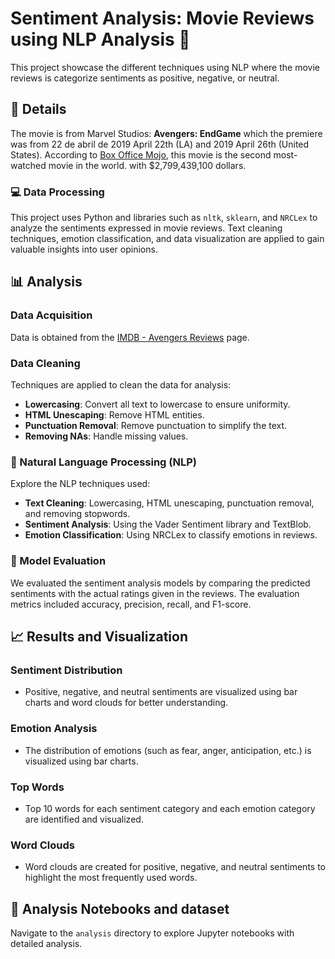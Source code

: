 # Sentiment Analysis: Movie Reviews using NLP Analysis 🎥

This project showcase the different techniques using NLP where the movie reviews is categorize sentiments as positive, negative, or neutral.

## 🔔 Details

The movie is from Marvel Studios: **Avengers: EndGame** which the premiere was from 22 de abril de 2019 April 22th (LA) and 2019 April 26th (United States). According to [Box Office Mojo](https://www.boxofficemojo.com/chart/ww_top_lifetime_gross/?ref_=bo_lnav_hm_shrt), this movie is the second most-watched movie in the world. with $2,799,439,100 dollars.

### 💻 Data Processing 

This project uses Python and libraries such as `nltk`, `sklearn`, and `NRCLex` to analyze the sentiments expressed in movie reviews. Text cleaning techniques, emotion classification, and data visualization are applied to gain valuable insights into user opinions.

## 📊 Analysis

### Data Acquisition

Data is obtained from the [IMDB - Avengers Reviews](https://www.imdb.com/title/tt4154796/reviews?ref_=tt_ql_2) page.

### Data Cleaning

Techniques are applied to clean the data for analysis:
- **Lowercasing**: Convert all text to lowercase to ensure uniformity.
- **HTML Unescaping**: Remove HTML entities.
- **Punctuation Removal**: Remove punctuation to simplify the text.
- **Removing NAs**: Handle missing values.

### 📝 Natural Language Processing (NLP)

Explore the NLP techniques used:
- **Text Cleaning**: Lowercasing, HTML unescaping, punctuation removal, and removing stopwords.
- **Sentiment Analysis**: Using the Vader Sentiment library and TextBlob.
- **Emotion Classification**: Using NRCLex to classify emotions in reviews.

### 📢 Model Evaluation

We evaluated the sentiment analysis models by comparing the predicted sentiments with the actual ratings given in the reviews. The evaluation metrics included accuracy, precision, recall, and F1-score.

## 📈 Results and Visualization

### Sentiment Distribution

- Positive, negative, and neutral sentiments are visualized using bar charts and word clouds for better understanding.

### Emotion Analysis

- The distribution of emotions (such as fear, anger, anticipation, etc.) is visualized using bar charts.

### Top Words

- Top 10 words for each sentiment category and each emotion category are identified and visualized.

### Word Clouds

- Word clouds are created for positive, negative, and neutral sentiments to highlight the most frequently used words.

## 📌 Analysis Notebooks and dataset 

Navigate to the `analysis` directory to explore Jupyter notebooks with detailed analysis.


